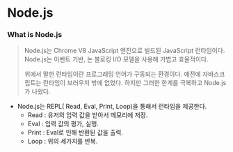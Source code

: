 # Node.js

### What is Node.js

> Node.js는 Chrome V8 JavaScript 엔진으로 빌드된 JavaScript 런타임이다. Node.js는 이벤트 기반, 논 블로킹 I/O 모델을 사용해 가볍고 효율적이다.
>
> 위에서 말한 런타임이란 프로그래밍 언어가 구동되는 환경이다. 예전에 자바스크립트는 런타임이 브러우저 밖에 없었다. 하지만 그러한 한계를 극복하고 Node.js가 나왔다. 



- Node.js는 REPL( Read, Eval, Print, Loop)을 통해서 런타임을 제공한다.
  - Read : 유저의 입력 값을 받아서 메모리에 저장.
  - Eval : 입력 값의 평가, 실행.
  - Print : Eval로 인해 반환된 값을 출력.
  - Loop : 위의 세가지를 반복.


